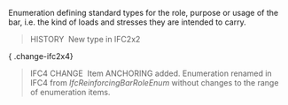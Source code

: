 ﻿Enumeration defining standard types for the role, purpose or usage of the bar, i.e. the kind of loads and stresses they are intended to carry.

> HISTORY&nbsp; New type in IFC2x2

{ .change-ifc2x4}
> IFC4 CHANGE&nbsp; Item ANCHORING added. Enumeration renamed in IFC4 from _IfcReinforcingBarRoleEnum_ without changes to the range of enumeration items.